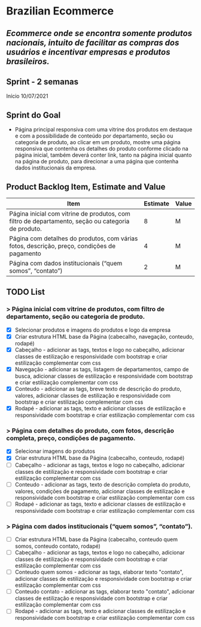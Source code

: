 # Brazilian Ecommerce

## _Ecommerce onde se encontra somente produtos nacionais, intuito de facilitar as compras dos usuários e incentivar empresas e produtos brasileiros._

## Sprint - 2 semanas 
Início 10/07/2021

## Sprint do Goal
* Página principal responsiva com uma vitrine dos produtos em destaque e com a possibilidade de conteúdo por departamento, seção ou categoria de produto, ao clicar em um produto, mostre uma página responsiva que contenha os detalhes do produto conforme clicado na página inicial, também deverá conter link, tanto na página inicial quanto na página de produto, para direcionar a uma página que contenha dados institucionais da empresa.

## Product Backlog Item, Estimate and Value
|Item|Estimate|Value|
|----|--------|-----|
|Página inicial com vitrine de produtos, com filtro de departamento, seção ou categoria de produto.|8|M|
|Página com detalhes do produtos, com várias fotos, descrição, preço, condições de pagamento|4|M|
|Página com dados institucionais (“quem somos”, “contato”)|2|M|

## TODO List
### > Página inicial com vitrine de produtos, com filtro de departamento, seção ou categoria de produto.
- [x] Selecionar produtos e imagens do produtos e logo da empresa
- [x] Criar estrutura HTML base da Página (cabecalho, navegação, conteudo, rodapé)
- [x] Cabeçalho - adicionar as tags, textos e logo no cabeçalho, adicionar classes de estilização e responsividade com bootstrap e criar estilização complementar com css
- [x] Navegação - adicionar as tags, listagem de departamentos, campo de busca, adicionar classes de estilização e responsividade com bootstrap e criar estilização complementar com css
- [x] Conteudo - adicionar as tags, breve texto de descrição do produto, valores, adicionar classes de estilização e responsividade com bootstrap e criar estilização complementar com css
- [x] Rodapé - adicionar as tags, texto e adicionar classes de estilização e responsividade com bootstrap e criar estilização complementar com css

### > Página com detalhes do produto, com fotos, descrição completa, preço, condições de pagamento.
- [x] Selecionar imagens do produtos
- [x] Criar estrutura HTML base da Página (cabecalho, conteudo, rodapé)
- [ ] Cabeçalho - adicionar as tags, textos e logo no cabeçalho, adicionar classes de estilização e responsividade com bootstrap e criar estilização complementar com css
- [ ] Conteudo - adicionar as tags, texto de descrição completa do produto, valores, condições de pagamento, adicionar classes de estilização e responsividade com bootstrap e criar estilização complementar com css
- [ ] Rodapé - adicionar as tags, texto e adicionar classes de estilização e responsividade com bootstrap e criar estilização complementar com css

### > Página com dados institucionais (“quem somos”, “contato”).
- [ ] Criar estrutura HTML base da Página (cabecalho, conteudo quem somos, conteudo contato, rodapé)
- [ ] Cabeçalho - adicionar as tags, textos e logo no cabeçalho, adicionar classes de estilização e responsividade com bootstrap e criar estilização complementar com css
- [ ] Conteudo quem somos - adicionar as tags, elaborar texto "contato", adicionar classes de estilização e responsividade com bootstrap e criar estilização complementar com css
- [ ] Conteudo contato - adicionar as tags, elaborar texto "contato", adicionar classes de estilização e responsividade com bootstrap e criar estilização complementar com css
- [ ] Rodapé - adicionar as tags, texto e adicionar classes de estilização e responsividade com bootstrap e criar estilização complementar com css
